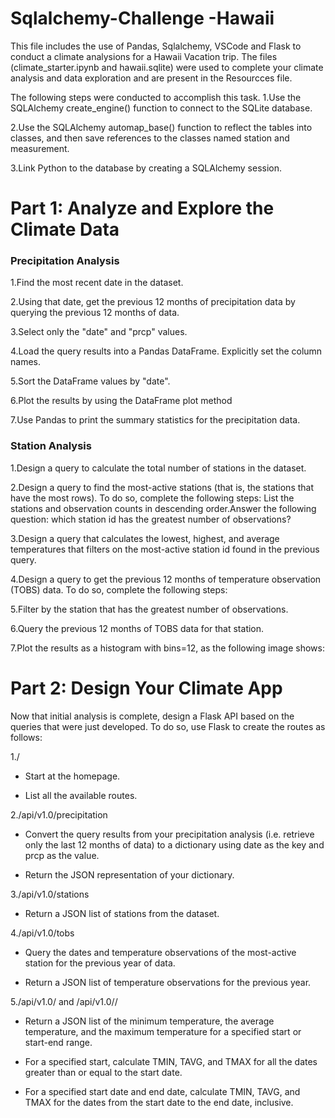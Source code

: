 # Sqlalchemy-Challenge -Hawaii

This file includes the use of Pandas, Sqlalchemy, VSCode and Flask to conduct a climate analysions for a Hawaii Vacation trip. 
The files (climate_starter.ipynb and hawaii.sqlite) were used to complete your climate analysis and data exploration and are present in the Resourcces file.

The following steps were conducted to accomplish this task.
1.Use the SQLAlchemy create_engine() function to connect to the SQLite database.

2.Use the SQLAlchemy automap_base() function to reflect the tables into classes, and then save references to the classes named station and measurement.

3.Link Python to the database by creating a SQLAlchemy session.


# Part 1: Analyze and Explore the Climate Data #

### Precipitation Analysis ###
1.Find the most recent date in the dataset.

2.Using that date, get the previous 12 months of precipitation data by querying the previous 12 months of data.

3.Select only the "date" and "prcp" values.

4.Load the query results into a Pandas DataFrame. Explicitly set the column names.

5.Sort the DataFrame values by "date".

6.Plot the results by using the DataFrame plot method

7.Use Pandas to print the summary statistics for the precipitation data.

### Station Analysis ###
1.Design a query to calculate the total number of stations in the dataset.

2.Design a query to find the most-active stations (that is, the stations that have the most rows). To do so, complete the following steps:
List the stations and observation counts in descending order.Answer the following question: which station id has the greatest number of observations?

3.Design a query that calculates the lowest, highest, and average temperatures that filters on the most-active station id found in the previous query.

4.Design a query to get the previous 12 months of temperature observation (TOBS) data. To do so, complete the following steps:

5.Filter by the station that has the greatest number of observations.

6.Query the previous 12 months of TOBS data for that station.

7.Plot the results as a histogram with bins=12, as the following image shows:

# Part 2: Design Your Climate App #
Now that initial analysis is complete, design a Flask API based on the queries that were just developed. To do so, use Flask to create the routes as follows:

1./

* Start at the homepage.

* List all the available routes.



2./api/v1.0/precipitation

* Convert the query results from your precipitation analysis (i.e. retrieve only the last 12 months of data) to a dictionary using date as the key and prcp as the value.

* Return the JSON representation of your dictionary.




3./api/v1.0/stations

* Return a JSON list of stations from the dataset.




4./api/v1.0/tobs

* Query the dates and temperature observations of the most-active station for the previous year of data.

* Return a JSON list of temperature observations for the previous year.




5./api/v1.0/<start> and /api/v1.0/<start>/<end>

* Return a JSON list of the minimum temperature, the average temperature, and the maximum temperature for a specified start or start-end range.

* For a specified start, calculate TMIN, TAVG, and TMAX for all the dates greater than or equal to the start date.

* For a specified start date and end date, calculate TMIN, TAVG, and TMAX for the dates from the start date to the end date, inclusive.
